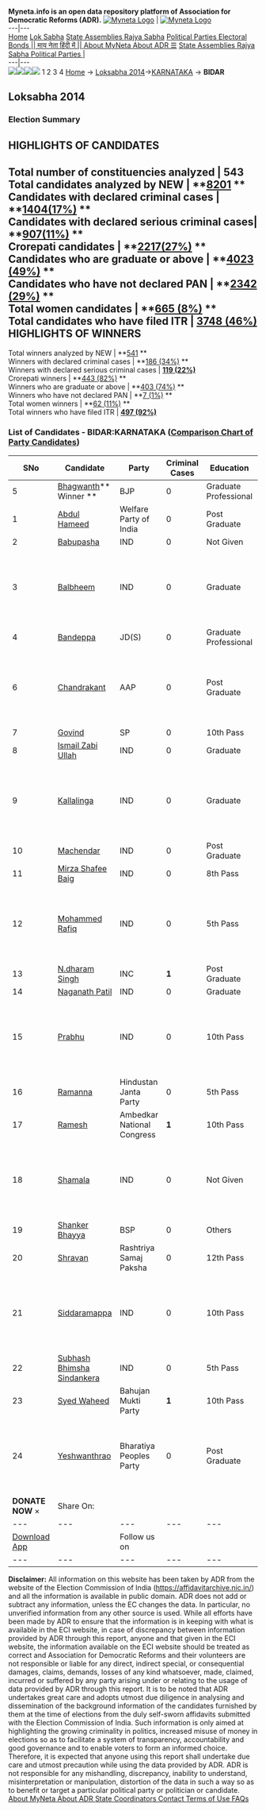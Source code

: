 **Myneta.info is an open data repository platform of Association for Democratic Reforms (ADR).**
[![Myneta Logo](https://www.myneta.info/lib/img/myneta-logo.png)](https://www.myneta.info/) | [![Myneta Logo](https://www.myneta.info/lib/img/adr-logo.png)](https://adrindia.org)  
---|---  
[Home](https://www.myneta.info/) [Lok Sabha](https://www.myneta.info/#ls "Lok Sabha") [ State Assemblies ](https://www.myneta.info/#sa "State Assemblies") [Rajya Sabha](https://www.myneta.info/#rs "Rajya Sabha") [Political Parties ](https://www.myneta.info/party "Political Parties") [ Electoral Bonds ](https://www.myneta.info/electoral_bonds "Electoral Bonds") [ || माय नेता हिंदी में || ](https://translate.google.co.in/translate?prev=hp&hl=en&js=y&u=www.myneta.info&sl=en&tl=hi&history_state0=) [ About MyNeta ](https://adrindia.org/content/about-myneta) [ About ADR ](https://adrindia.org/about-adr/who-we-are) [☰](javascript:void\(0\))
[ State Assemblies ](https://www.myneta.info/#sa "State Assemblies") [ Rajya Sabha ](https://www.myneta.info/#rs "Rajya Sabha") [ Political Parties ](https://www.myneta.info/party "Political Parties")
|   
---|---  
![](https://www.myneta.info/lib/img/banner/banner-1.png)![](https://www.myneta.info/lib/img/banner/banner-2.png)![](https://www.myneta.info/lib/img/banner/banner-3.png)![](https://www.myneta.info/lib/img/banner/banner-4.png)
1  2  3  4 
[Home](https://www.myneta.info/) → [Loksabha 2014](https://www.myneta.info/ls2014/)→[KARNATAKA](https://www.myneta.info/ls2014/index.php?action=show_constituencies&state_id=10) → **BIDAR**
### 
## Loksabha 2014
###  Election Summary 
HIGHLIGHTS OF CANDIDATES  
---  
Total number of constituencies analyzed |  543   
Total candidates analyzed by NEW | **[8201](https://www.myneta.info/ls2014/index.php?action=summary&subAction=candidates_analyzed&sort=candidate#summary) **  
Candidates with declared criminal cases | **[1404(17%)](https://www.myneta.info/ls2014/index.php?action=summary&subAction=crime&sort=candidate#summary) **  
Candidates with declared serious criminal cases| **[907(11%)](https://www.myneta.info/ls2014/index.php?action=summary&subAction=serious_crime&sort=candidate#summary) **  
Crorepati candidates | **[2217(27%)](https://www.myneta.info/ls2014/index.php?action=summary&subAction=crorepati&sort=candidate#summary) **  
Candidates who are graduate or above | **[4023 (49%)](https://www.myneta.info/ls2014/index.php?action=summary&subAction=education&sort=candidate#summary) **  
Candidates who have not declared PAN | **[2342 (29%)](https://www.myneta.info/ls2014/index.php?action=summary&subAction=without_pan&sort=candidate#summary) **  
Total women candidates | **[665 (8%)](https://www.myneta.info/ls2014/index.php?action=summary&subAction=women_candidate&sort=candidate#summary) **  
Total candidates who have filed ITR | [**3748 (46%)**](https://www.myneta.info/ls2014/index.php?action=summary&subAction=filed_itr&sort=candidate#summary)  
HIGHLIGHTS OF WINNERS  
---  
Total winners analyzed by NEW | **[541](https://www.myneta.info/ls2014/index.php?action=summary&subAction=winner_analyzed&sort=candidate#summary) **  
Winners with declared criminal cases | **[186 (34%)](https://www.myneta.info/ls2014/index.php?action=summary&subAction=winner_crime&sort=candidate#summary) **  
Winners with declared serious criminal cases | **[119 (22%)](https://www.myneta.info/ls2014/index.php?action=summary&subAction=winner_serious_crime&sort=candidate#summary)**  
Crorepati winners | **[443 (82%)](https://www.myneta.info/ls2014/index.php?action=summary&subAction=winner_crorepati&sort=candidate#summary) **  
Winners who are graduate or above | **[403 (74%)](https://www.myneta.info/ls2014/index.php?action=summary&subAction=winner_education&sort=candidate#summary) **  
Winners who have not declared PAN | **[7 (1%)](https://www.myneta.info/ls2014/index.php?action=summary&subAction=winner_without_pan&sort=candidate#summary) **  
Total women winners | **[62 (11%)](https://www.myneta.info/ls2014/index.php?action=summary&subAction=winner_women&sort=candidate#summary) **  
Total winners who have filed ITR | [**497 (92%)**](https://www.myneta.info/ls2014/index.php?action=summary&subAction=winner_filed_itr&sort=candidate#summary)  
### List of Candidates - BIDAR:KARNATAKA ([Comparison Chart of Party Candidates](https://www.myneta.info/ls2014/comparisonchart.php?constituency_id=130))
SNo | Candidate| Party| Criminal Cases| Education| Age| Total Assets| Liabilities  
---|---|---|---|---|---|---|---  
5  | [Bhagwanth](https://www.myneta.info/ls2014/candidate.php?candidate_id=2141)** Winner ** | BJP | 0 | Graduate Professional| 46 | Rs 5,65,59,290 ~ 5 Crore+ | Rs 1,68,29,000 ~ 1 Crore+  
1  | [Abdul Hameed](https://www.myneta.info/ls2014/candidate.php?candidate_id=360) | Welfare Party of India | 0 | Post Graduate| 72 | Rs 1,52,87,118 ~ 1 Crore+ | Rs 0 ~   
2  | [Babupasha](https://www.myneta.info/ls2014/candidate.php?candidate_id=176) | IND | 0 | Not Given| 43 | Rs 12,500 ~ 12 Thou+ | Rs 50,000 ~ 50 Thou+  
3  | [Balbheem](https://www.myneta.info/ls2014/candidate.php?candidate_id=2145) | IND | 0 | Graduate| 44 | ![](https://myneta.info/image_v2.php?myneta_folder=ls2014&candidate_id=2145&col=ta) | ![](https://myneta.info/image_v2.php?myneta_folder=ls2014&candidate_id=2145&col=lia)  
4  | [Bandeppa](https://www.myneta.info/ls2014/candidate.php?candidate_id=2135) | JD(S) | 0 | Graduate Professional| 50 | Rs 7,32,18,291 ~ 7 Crore+ | Rs 33,33,600 ~ 33 Lacs+  
6  | [Chandrakant](https://www.myneta.info/ls2014/candidate.php?candidate_id=2139) | AAP | 0 | Post Graduate| 54 | ![](https://myneta.info/image_v2.php?myneta_folder=ls2014&candidate_id=2139&col=ta) | ![](https://myneta.info/image_v2.php?myneta_folder=ls2014&candidate_id=2139&col=lia)  
7  | [Govind](https://www.myneta.info/ls2014/candidate.php?candidate_id=3756) | SP | 0 | 10th Pass| 37 | Rs 4,37,03,163 ~ 4 Crore+ | Rs 27,40,661 ~ 27 Lacs+  
8  | [Ismail Zabi Ullah](https://www.myneta.info/ls2014/candidate.php?candidate_id=2144) | IND | 0 | Graduate| 0 | Rs 76,000 ~ 76 Thou+ | Rs 0 ~   
9  | [Kallalinga](https://www.myneta.info/ls2014/candidate.php?candidate_id=2132) | IND | 0 | Graduate| 0 | ![](https://myneta.info/image_v2.php?myneta_folder=ls2014&candidate_id=2132&col=ta) | ![](https://myneta.info/image_v2.php?myneta_folder=ls2014&candidate_id=2132&col=lia)  
10  | [Machendar](https://www.myneta.info/ls2014/candidate.php?candidate_id=2134) | IND | 0 | Post Graduate| 50 | Rs 1,10,00,000 ~ 1 Crore+ | Rs 5,50,000 ~ 5 Lacs+  
11  | [Mirza Shafee Baig](https://www.myneta.info/ls2014/candidate.php?candidate_id=2130) | IND | 0 | 8th Pass| 32 | Nil | Rs 0 ~   
12  | [Mohammed Rafiq](https://www.myneta.info/ls2014/candidate.php?candidate_id=3755) | IND | 0 | 5th Pass| 38 | ![](https://myneta.info/image_v2.php?myneta_folder=ls2014&candidate_id=3755&col=ta) | ![](https://myneta.info/image_v2.php?myneta_folder=ls2014&candidate_id=3755&col=lia)  
13  | [N.dharam Singh](https://www.myneta.info/ls2014/candidate.php?candidate_id=361) | INC | **1** | Post Graduate| 78 | Rs 23,63,08,464 ~ 23 Crore+ | Rs 5,32,89,216 ~ 5 Crore+  
14  | [Naganath Patil](https://www.myneta.info/ls2014/candidate.php?candidate_id=2150) | IND | 0 | Graduate| 47 | Rs 5,10,000 ~ 5 Lacs+ | Rs 0 ~   
15  | [Prabhu](https://www.myneta.info/ls2014/candidate.php?candidate_id=2129) | IND | 0 | 10th Pass| 47 | ![](https://myneta.info/image_v2.php?myneta_folder=ls2014&candidate_id=2129&col=ta) | ![](https://myneta.info/image_v2.php?myneta_folder=ls2014&candidate_id=2129&col=lia)  
16  | [Ramanna](https://www.myneta.info/ls2014/candidate.php?candidate_id=2155) | Hindustan Janta Party | 0 | 5th Pass| 49 | Rs 4,35,000 ~ 4 Lacs+ | Rs 0 ~   
17  | [Ramesh](https://www.myneta.info/ls2014/candidate.php?candidate_id=2136) | Ambedkar National Congress | **1** | 10th Pass| 44 | Rs 19,57,000 ~ 19 Lacs+ | Rs 0 ~   
18  | [Shamala](https://www.myneta.info/ls2014/candidate.php?candidate_id=2133) | IND | 0 | Not Given| 42 | ![](https://myneta.info/image_v2.php?myneta_folder=ls2014&candidate_id=2133&col=ta) | ![](https://myneta.info/image_v2.php?myneta_folder=ls2014&candidate_id=2133&col=lia)  
19  | [Shanker Bhayya](https://www.myneta.info/ls2014/candidate.php?candidate_id=2137) | BSP | 0 | Others| 66 | Rs 75,20,141 ~ 75 Lacs+ | Rs 0 ~   
20  | [Shravan](https://www.myneta.info/ls2014/candidate.php?candidate_id=2151) | Rashtriya Samaj Paksha | 0 | 12th Pass| 47 | Rs 5,03,900 ~ 5 Lacs+ | Rs 50,000 ~ 50 Thou+  
21  | [Siddaramappa](https://www.myneta.info/ls2014/candidate.php?candidate_id=2152) | IND | 0 | 10th Pass| 51 | ![](https://myneta.info/image_v2.php?myneta_folder=ls2014&candidate_id=2152&col=ta) | ![](https://myneta.info/image_v2.php?myneta_folder=ls2014&candidate_id=2152&col=lia)  
22  | [Subhash Bhimsha Sindankera](https://www.myneta.info/ls2014/candidate.php?candidate_id=2131) | IND | 0 | 5th Pass| 30 | Rs 3,06,000 ~ 3 Lacs+ | Rs 0 ~   
23  | [Syed Waheed](https://www.myneta.info/ls2014/candidate.php?candidate_id=2140) | Bahujan Mukti Party | **1** | 10th Pass| 46 | Rs 14,25,000 ~ 14 Lacs+ | Rs 0 ~   
24  | [Yeshwanthrao](https://www.myneta.info/ls2014/candidate.php?candidate_id=2154) | Bharatiya Peoples Party | 0 | Post Graduate| 52 | ![](https://myneta.info/image_v2.php?myneta_folder=ls2014&candidate_id=2154&col=ta) | ![](https://myneta.info/image_v2.php?myneta_folder=ls2014&candidate_id=2154&col=lia)  
|  **DONATE NOW** × |  Share On:  | [](https://api.whatsapp.com/send?text=https%3A%2F%2Fmyneta.info%2Fpunjab2022%2Findex.php%3Faction%3Dshow_constituencies%26state_id%3D19) | [](https://www.facebook.com/sharer/sharer.php?u=https%3A%2F%2Fmyneta.info%2Fpunjab2022%2Findex.php%3Faction%3Dshow_constituencies%26state_id%3D19) | [](https://twitter.com/share?url=https%3A%2F%2Fmyneta.info%2Fpunjab2022%2Findex.php%3Faction%3Dshow_constituencies%26state_id%3D19)  
---|---|---|---|---  
| [ Download App ](https://play.google.com/store/apps/details?id=com.webrosoft.myneta1&pcampaignid=pcampaignidMKT-Other-global-all-co-prtnr-py-PartBadge-Mar2515-1) | [](https://play.google.com/store/apps/details?id=com.webrosoft.myneta1&pcampaignid=pcampaignidMKT-Other-global-all-co-prtnr-py-PartBadge-Mar2515-1) |  Follow us on  | [](https://www.facebook.com/adrindia.org/) | [](https://twitter.com/adrspeaks) | [](https://groups.google.com/g/national-election-watch?hl=en&pli=1) | [](https://www.instagram.com/adrspeaks/) | [](https://www.youtube.com/user/adrspeaks) | [](https://sharechat.com/profile/adrspeaks)  
---|---|---|---|---|---|---|---|---  
**Disclaimer:** All information on this website has been taken by ADR from the website of the Election Commission of India (https://affidavitarchive.nic.in/) and all the information is available in public domain. ADR does not add or subtract any information, unless the EC changes the data. In particular, no unverified information from any other source is used. While all efforts have been made by ADR to ensure that the information is in keeping with what is available in the ECI website, in case of discrepancy between information provided by ADR through this report, anyone and that given in the ECI website, the information available on the ECI website should be treated as correct and Association for Democratic Reforms and their volunteers are not responsible or liable for any direct, indirect special, or consequential damages, claims, demands, losses of any kind whatsoever, made, claimed, incurred or suffered by any party arising under or relating to the usage of data provided by ADR through this report. It is to be noted that ADR undertakes great care and adopts utmost due diligence in analysing and dissemination of the background information of the candidates furnished by them at the time of elections from the duly self-sworn affidavits submitted with the Election Commission of India. Such information is only aimed at highlighting the growing criminality in politics, increased misuse of money in elections so as to facilitate a system of transparency, accountability and good governance and to enable voters to form an informed choice. Therefore, it is expected that anyone using this report shall undertake due care and utmost precaution while using the data provided by ADR. ADR is not responsible for any mishandling, discrepancy, inability to understand, misinterpretation or manipulation, distortion of the data in such a way so as to benefit or target a particular political party or politician or candidate. 
[ About MyNeta ](https://adrindia.org/content/about-myneta) [ About ADR ](https://adrindia.org/about-adr/who-we-are) [ State Coordinators ](https://adrindia.org/about-adr/state-coordinators) [ Contact ](https://adrindia.org/contact-us) [ Terms of Use ](https://adrindia.org/content/adr-terms-use) [ FAQs ](https://adrindia.org/content/faqs)
